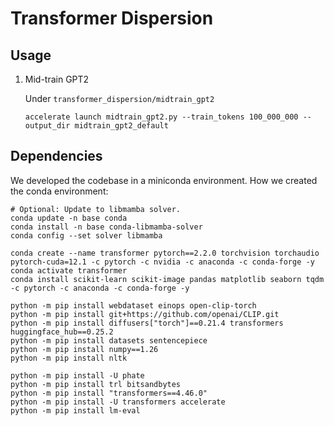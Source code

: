 # Transformer Dispersion

## Usage
1. Mid-train GPT2

    Under `transformer_dispersion/midtrain_gpt2`
    ```
    accelerate launch midtrain_gpt2.py --train_tokens 100_000_000 --output_dir midtrain_gpt2_default
    ```


## Dependencies
We developed the codebase in a miniconda environment.
How we created the conda environment:
```
# Optional: Update to libmamba solver.
conda update -n base conda
conda install -n base conda-libmamba-solver
conda config --set solver libmamba

conda create --name transformer pytorch==2.2.0 torchvision torchaudio pytorch-cuda=12.1 -c pytorch -c nvidia -c anaconda -c conda-forge -y
conda activate transformer
conda install scikit-learn scikit-image pandas matplotlib seaborn tqdm -c pytorch -c anaconda -c conda-forge -y

python -m pip install webdataset einops open-clip-torch
python -m pip install git+https://github.com/openai/CLIP.git
python -m pip install diffusers["torch"]==0.21.4 transformers huggingface_hub==0.25.2
python -m pip install datasets sentencepiece
python -m pip install numpy==1.26
python -m pip install nltk

python -m pip install -U phate
python -m pip install trl bitsandbytes
python -m pip install "transformers==4.46.0"
python -m pip install -U transformers accelerate
python -m pip install lm-eval
```